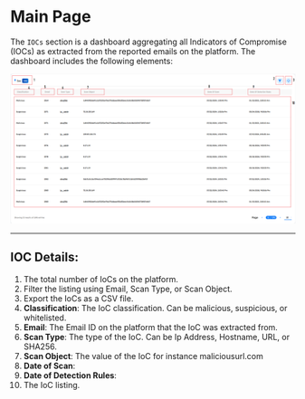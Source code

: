 # Main Page

The `IOCs` section is a dashboard aggregating all Indicators of Compromise (IOCs) as extracted from the reported emails on the platform. The dashboard includes the following elements:

![Detect-Phish ioc main!](../../assets/detect/ioc/main.png "Detect-Phish ioc main")

---

## IOC Details:
1. The total number of IoCs on the platform.
2. Filter the listing using Email, Scan Type, or Scan Object.
3. Export the IoCs as a CSV file.
4. **Classification**: The IoC classification. Can be malicious, suspicious, or whitelisted.
5. **Email**: The Email ID on the platform that the IoC was extracted from.
6. **Scan Type**: The type of the IoC. Can be Ip Address, Hostname, URL, or SHA256.
7. **Scan Object**: The value of the IoC for instance maliciousurl.com
8. **Date of Scan**:
9. **Date of Detection Rules**:
10. The IoC listing.